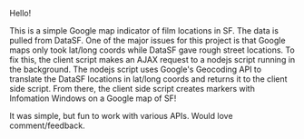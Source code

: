 Hello!

This is a simple Google map indicator of film locations in SF. The data is pulled from 
DataSF. One of the major issues for this project is that Google maps only took lat/long 
coords while DataSF gave rough street locations. To fix this, the client script makes an 
AJAX request to a nodejs script running in the background. The nodejs script uses Google's
Geocoding API to translate the DataSF locations in lat/long coords and returns it to the 
client side script. From there, the client side script creates markers with Infomation 
Windows on a Google map of SF!

It was simple, but fun to work with various APIs. Would love comment/feedback.
